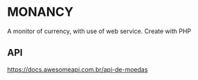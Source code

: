 # MONANCY
A monitor of currency, with use of web service. Create with PHP

## API
https://docs.awesomeapi.com.br/api-de-moedas


